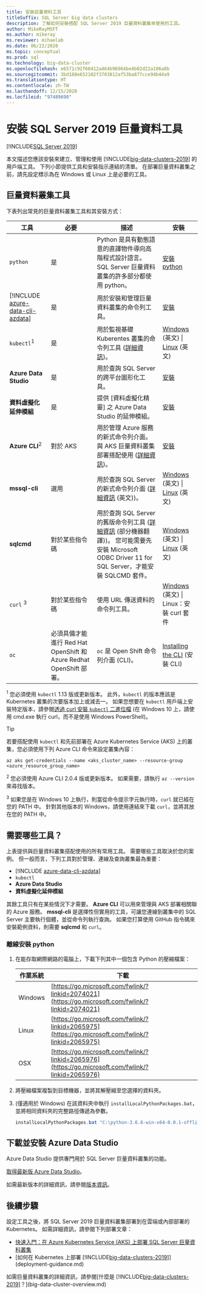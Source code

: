 ```yaml
---
title: 安裝巨量資料工具
titleSuffix: SQL Server big data clusters
description: 了解如何安裝搭配 SQL Server 2019 巨量資料叢集來使用的工具。
author: MikeRayMSFT
ms.author: mikeray
ms.reviewer: mihaelab
ms.date: 06/22/2020
ms.topic: conceptual
ms.prod: sql
ms.technology: big-data-cluster
ms.openlocfilehash: e6571c92f68412a464b96964be4b02d22a106a0b
ms.sourcegitcommit: 3bd188e652102f3703812af53ba877cce94b44a9
ms.translationtype: HT
ms.contentlocale: zh-TW
ms.lasthandoff: 12/15/2020
ms.locfileid: "97489698"
---
```

# <a name="install-sql-server-2019-big-data-tools"></a>安裝 SQL Server 2019 巨量資料工具

[!INCLUDE[SQL Server 2019](../includes/applies-to-version/sqlserver2019.md)]

本文描述您應該安裝來建立、管理和使用 [!INCLUDE[big-data-clusters-2019](../includes/ssbigdataclusters-ver15.md)] 的用戶端工具。 下列小節提供工具和安裝指示連結的清單。 在部署巨量資料叢集之前，請先設定標示為在 Windows 或 Linux 上是必要的工具。

## <a name="big-data-cluster-tools"></a>巨量資料叢集工具

下表列出常見的巨量資料叢集工具和其安裝方式：

| 工具 | 必要 | 描述 | 安裝 |
|---|---|---|---|
| `python` | 是 | Python 是具有動態語意的直譯物件導向高階程式設計語言。 SQL Server 巨量資料叢集的許多部分都使用 python。 | [安裝 python](#python)|
| [!INCLUDE [azure-data-cli-azdata](../includes/azure-data-cli-azdata.md)] | 是 | 用於安裝和管理巨量資料叢集的命令列工具。 | [安裝](../azdata/install/deploy-install-azdata.md) |
| `kubectl`<sup>1</sup> | 是 | 用於監視基礎 Kuberentes 叢集的命令列工具 ([詳細資訊](https://kubernetes.io/docs/tasks/tools/install-kubectl/))。 | [Windows](https://kubernetes.io/docs/tasks/tools/install-kubectl/#install-with-powershell-from-psgallery) \(英文\) \| [Linux](https://kubernetes.io/docs/tasks/tools/install-kubectl/#install-using-native-package-management) \(英文\) |
| **Azure Data Studio** | 是 | 用於查詢 SQL Server 的跨平台圖形化工具。 | [安裝](../azure-data-studio/download-azure-data-studio.md) |
| **資料虛擬化延伸模組** | 是 | 提供 [資料虛擬化精靈] 之 Azure Data Studio 的延伸模組。 | [安裝](../azure-data-studio/extensions/data-virtualization-extension.md) |
| **Azure CLI**<sup>2</sup> | 對於 AKS | 用於管理 Azure 服務的新式命令列介面。 與 AKS 巨量資料叢集部署搭配使用 ([詳細資訊](/cli/azure/))。 | [安裝](/cli/azure/install-azure-cli) |
| **mssql-cli** | 選用 | 用於查詢 SQL Server 的新式命令列介面 ([詳細資訊](../tools/mssql-cli.md) \(英文\))。 | [Windows](https://github.com/dbcli/mssql-cli/blob/master/doc/installation/windows.md) \(英文\) \| [Linux](https://github.com/dbcli/mssql-cli/blob/master/doc/installation/linux.md) \(英文\) |
| **sqlcmd** | 對於某些指令碼 | 用於查詢 SQL Server 的舊版命令列工具 ([詳細資訊](../tools/sqlcmd-utility.md) \(部分機器翻譯\))。 您可能需要先安裝 Microsoft ODBC Driver 11 for SQL Server，才能安裝 SQLCMD 套件。 | [Windows](https://www.microsoft.com/download/details.aspx?id=36433) \(英文\) \| [Linux](../linux/sql-server-linux-setup-tools.md) \(英文\) |
| `curl` <sup>3</sup> | 對於某些指令碼 | 使用 URL 傳送資料的命令列工具。 | [Windows](https://curl.haxx.se/windows/) \(英文\) \| Linux：安裝 curl 套件 |
| `oc` | 必須具備才能進行 Red Hat OpenShift 和 Azure Redhat OpenShift 部署。 |`oc` 是 Open Shift 命令列介面 (CLI)。 | [Installing the CLI](https://docs.openshift.com/container-platform/4.4/cli_reference/openshift_cli/getting-started-cli.html#installing-the-cli) (安裝 CLI)

<sup>1</sup> 您必須使用 `kubectl` 1.13 版或更新版本。 此外，`kubectl` 的版本應該是 Kubernetes 叢集的次要版本加上或減去一。 如果您想要在 `kubectl` 用戶端上安裝特定版本，請參閱[透過 curl 安裝 `kubectl` 二進位檔](https://kubernetes.io/docs/tasks/tools/install-kubectl/#install-kubectl-binary-using-curl) (在 Windows 10 上，請使用 cmd.exe 執行 curl，而不是使用 Windows PowerShell)。

> [!TIP]
> 若要搭配使用 `kubectl` 和先前部署在 Azure Kubernetes Service (AKS) 上的叢集，您必須使用下列 Azure CLI 命令來設定叢集內容：
>
>    ```azurecli
>    az aks get-credentials --name <aks_cluster_name> --resource-group <azure_resource_group_name>
>    ```

<sup>2</sup> 您必須使用 Azure CLI 2.0.4 版或更新版本。 如果需要，請執行 `az --version` 來尋找版本。

<sup>3</sup> 如果您是在 Windows 10 上執行，則當從命令提示字元執行時，`curl` 就已經在您的 PATH 中。 針對其他版本的 Windows，請使用連結來下載 `curl`，並將其放在您的 PATH 中。

## <a name="which-tools-are-required"></a>需要哪些工具？

上表提供與巨量資料叢集搭配使用的所有常用工具。 需要哪些工具取決於您的案例。 但一般而言，下列工具對於管理、連線及查詢叢集最為重要：

- [!INCLUDE [azure-data-cli-azdata](../includes/azure-data-cli-azdata.md)]
- `kubectl`
- **Azure Data Studio**
- **資料虛擬化延伸模組**

其餘工具只有在某些情況下才需要。 **Azure CLI** 可以用來管理與 AKS 部署相關聯的 Azure 服務。 **mssql-cli** 是選擇性但實用的工具，可讓您連線到叢集中的 SQL Server 主要執行個體，並從命令列執行查詢。 如果您打算使用 GitHub 指令碼來安裝範例資料，則需要 **sqlcmd** 和 `curl`。

### <a name="install-python-offline"></a><a id="python"></a> 離線安裝 python

1. 在能存取網際網路的電腦上，下載下列其中一個包含 Python 的壓縮檔案：

   | 作業系統 | 下載 |
   |---|---|
   | Windows | [https://go.microsoft.com/fwlink/?linkid=2074021](https://go.microsoft.com/fwlink/?linkid=2074021) |
   | Linux   | [https://go.microsoft.com/fwlink/?linkid=2065975](https://go.microsoft.com/fwlink/?linkid=2065975) |
   | OSX     | [https://go.microsoft.com/fwlink/?linkid=2065976](https://go.microsoft.com/fwlink/?linkid=2065976) |

1. 將壓縮檔案複製到目標機器，並將其解壓縮至您選擇的資料夾。

1. (僅適用於 Windows) 在該資料夾中執行 `installLocalPythonPackages.bat`，並將相同資料夾的完整路徑傳遞為參數。

   ```PowerShell
   installLocalPythonPackages.bat "C:\python-3.6.6-win-x64-0.0.1-offline\0.0.1"
   ```

## <a name="download-and-install-azure-data-studio"></a>下載並安裝 Azure Data Studio

Azure Data Studio 提供專門用於 SQL Server 巨量資料叢集的功能。

[取得最新版 Azure Data Studio](../azure-data-studio/download-azure-data-studio.md)。

如需最新版本的詳細資訊，請參閱[版本資訊](./release-notes-big-data-cluster.md)。

## <a name="next-steps"></a>後續步驟

設定工具之後，將 SQL Server 2019 巨量資料叢集部署到在雲端或內部部署的 Kubernetes。 如需詳細資訊，請參閱下列部署文章：

- [快速入門：在 Azure Kubernetes Service (AKS) 上部署 SQL Server 巨量資料叢集](quickstart-big-data-cluster-deploy.md)
- [如何在 Kubernetes 上部署 [!INCLUDE[big-data-clusters-2019](../includes/ssbigdataclusters-ss-nover.md)]](deployment-guidance.md)

如需巨量資料叢集的詳細資訊，請參閱[什麼是 [!INCLUDE[big-data-clusters-2019](../includes/ssbigdataclusters-ver15.md)]？](big-data-cluster-overview.md)